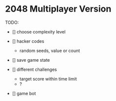 2048 Multiplayer Version
========================

TODO:

* [] choose complexity level

* [] hacker codes  
  - random seeds, value or count

* [] save game state

* [] different challenges  
     - target score within time limit
     - ?

* [] game bot
